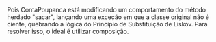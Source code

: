 Pois ContaPoupanca está modificando um comportamento do método herdado "sacar",
lançando uma exceção em que a classe original não é ciente, quebrando a lógica
do Princípio de Substituição de Liskov. Para resolver isso, o ideal é utilizar composição.